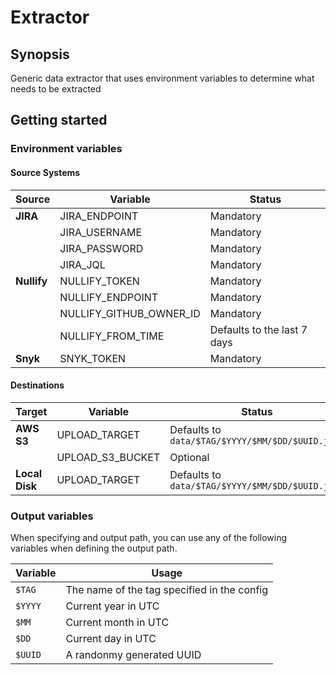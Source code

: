 # Extractor

## Synopsis

Generic data extractor that uses environment variables to determine what needs to be extracted

## Getting started

### Environment variables

#### Source Systems

|**Source**|**Variable**|**Status**|
|--|--|--|
|**JIRA**|JIRA_ENDPOINT|Mandatory|
||JIRA_USERNAME|Mandatory|
||JIRA_PASSWORD|Mandatory|
||JIRA_JQL|Mandatory|
|**Nullify**|NULLIFY_TOKEN|Mandatory|
||NULLIFY_ENDPOINT|Mandatory|
||NULLIFY_GITHUB_OWNER_ID|Mandatory|
||NULLIFY_FROM_TIME|Defaults to the last 7 days|
|**Snyk**|SNYK_TOKEN|Mandatory|

#### Destinations

|**Target**|**Variable**|**Status**|
|--|--|--|
|**AWS S3**|UPLOAD_TARGET|Defaults to `data/$TAG/$YYYY/$MM/$DD/$UUID.json`|
||UPLOAD_S3_BUCKET|Optional|
|**Local Disk**|UPLOAD_TARGET|Defaults to `data/$TAG/$YYYY/$MM/$DD/$UUID.json`|

### Output variables

When specifying and output path, you can use any of the following variables when defining the output path.

|**Variable**|**Usage**|
|--|--|
|`$TAG`|The name of the tag specified in the config|
|`$YYYY`|Current year in UTC|
|`$MM`|Current month in UTC|
|`$DD`|Current day in UTC|
|`$UUID`|A randonmy generated UUID|
